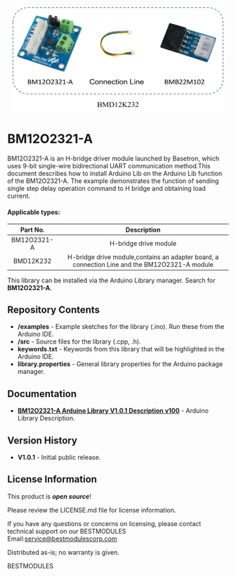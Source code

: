 <div align=center>
<img src="https://github.com/BestModules-Libraries/img/blob/main/BMD12K232_V1.0.png" width="480" height="240"> 
</div> 

BM12O2321-A
===========================================================

BM12O2321-A is an H-bridge driver module launched by Basetron, which uses 9-bit single-wire bidirectional UART communication method.This document describes how to install Arduino Lib on the Arduino Lib function of the BM12O2321-A. The example demonstrates the function of sending single step delay operation command to H bridge and obtaining load current.

#### Applicable types:
<div align=center>

|Part No.   |Description                   |
|:---------:|:----------------------------:|
|BM12O2321-A|H-bridge drive module|
|BMD12K232  |H-bridge drive module,contains an adapter board, a connection Line and the BM12O2321-A module |

</div> 

This library can be installed via the Arduino Library manager. Search for **BM12O2321-A**. 

Repository Contents
-------------------

* **/examples** - Example sketches for the library (.ino). Run these from the Arduino IDE. 
* **/src** - Source files for the library (.cpp, .h).
* **keywords.txt** - Keywords from this library that will be highlighted in the Arduino IDE. 
* **library.properties** - General library properties for the Arduino package manager. 

Documentation 
-------------------

* **[BM12O2321-A Arduino Library V1.0.1 Description v100]( https://www.bestmodulescorp.com/bm12o2321-a.html#tab-product2 )** - Arduino Library Description.

Version History  
-------------------

* **V1.0.1** - Initial public release.

License Information
-------------------

This product is _**open source**_! 

Please review the LICENSE.md file for license information. 

If you have any questions or concerns on licensing, please contact technical support on our BESTMODULES Email:service@bestmodulescorp.com

Distributed as-is; no warranty is given.

BESTMODULES
